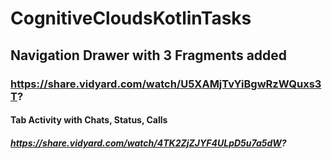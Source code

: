 # CognitiveCloudsKotlinTasks
## Navigation Drawer with 3 Fragments added
### https://share.vidyard.com/watch/U5XAMjTvYiBgwRzWQuxs3T?
#### Tab Activity with Chats, Status, Calls
##### https://share.vidyard.com/watch/4TK2ZjZJYF4ULpD5u7a5dW?
